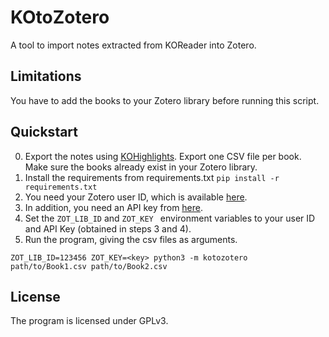 # KOtoZotero

A tool to import notes extracted from KOReader into Zotero.

## Limitations
You have to add the books to your Zotero library before running this script.

## Quickstart
0. Export the notes using [KOHighlights](https://github.com/noembryo/KoHighlights/). Export
one CSV file per book. Make sure the books already exist in your Zotero library.
1. Install the requirements from requirements.txt
```pip install -r requirements.txt```
2. You need your Zotero user ID, which is available [here](https://www.zotero.org/settings/keys).
3. In addition, you need an API key from [here](https://www.zotero.org/settings/keys/new).
4. Set the ```ZOT_LIB_ID```  and ```ZOT_KEY ``` environment variables to your
user  ID and API Key (obtained in steps 3 and 4).
5. Run the program, giving the csv files as arguments.

```
ZOT_LIB_ID=123456 ZOT_KEY=<key> python3 -m kotozotero path/to/Book1.csv path/to/Book2.csv
```

## License

The program is licensed under GPLv3.
